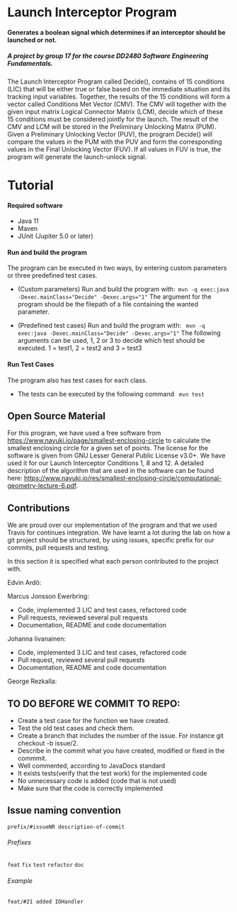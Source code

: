 # Launch Interceptor Program
#### Generates a boolean signal which determines if an interceptor should be launched or not.

##### A project by group 17 for the course DD2480 Software Engineering Fundamentals.

The Launch Interceptor Program called Decide(), contains of 15 conditions (LIC) that will be either true or false based on the immediate situation and its tracking input variables. Together, the results of the 15 conditions will form a vector called Conditions Met Vector (CMV). The CMV will together with the given input matrix Logical Connector Matrix (LCM), decide which of these 15 conditions must be considered jointly for the launch. The result of the CMV and LCM will be stored in the Preliminary Unlocking Matrix (PUM). Given a Preliminary Unlocking Vector (PUV), the program Decide() will compare the values in the PUM with the PUV and form the corresponding values in the Final Unlocking Vector (FUV). If all values in FUV is true, the program will generate the launch-unlock signal.


# Tutorial
#### Required software
* Java 11
* Maven
* JUnit (Jupiter 5.0 or later)

#### Run and build the program
The program can be executed in two ways, by entering custom parameters or three predefined test cases.
* (Custom parameters) Run and build the program with:` mvn -q exec:java -Dexec.mainClass="Decide" -Dexec.args="1"`
The argument for the program should be the filepath of a file containing the wanted parameter.

* (Predefined test cases) Run and build the program with:
` mvn -q exec:java -Dexec.mainClass="Decide" -Dexec.args="1"` The following arguments
can be used, 1, 2 or 3 to decide which test should be executed. 1 = test1, 2 = test2 and 3 = test3

#### Run Test Cases
The program also has test cases for each class.
* The tests can be executed by the following command ` mvn test`

## Open Source Material
For this program, we have used a free software from https://www.nayuki.io/page/smallest-enclosing-circle to calculate the smallest enclosing circle for a given set of points. The license for the software is given from GNU Lesser General Public License v3.0+. We have used it for our Launch Interceptor Conditions 1, 8 and 12. A detailed description of the algorithm that are used in the software can be found here: https://www.nayuki.io/res/smallest-enclosing-circle/computational-geometry-lecture-6.pdf.

## Contributions
We are proud over our implementation of the program and that we used Travis for continues integration. We have learnt a lot during the lab on how a git project should be structured, by using issues, specific prefix for our commits, pull requests and testing.

In this section it is specified what each person contributed to the project with.

Edvin Ardö:


Marcus Jonsson Ewerbring:
* Code, implemented 3 LIC and test cases, refactored code
* Pull requests, reviewed several pull requests
* Documentation, README and code documentation

Johanna Iivanainen:
* Code, implemented 3 LIC and test cases, refactored code
* Pull request, reviewed several pull requests
* Documentation, README and code documentation


George Rezkalla:


## TO DO BEFORE WE COMMIT TO REPO:
* Create a test case for the function we have created.
* Test the old test cases and check them.
* Create a branch that includes the number of the issue. For instance git checkout -b issue/2.
* Describe in the commit what you have created, modified or fixed in the commmit.
* Well commented, according to JavaDocs standard
* It exists tests(verify that the test work) for the implemented code
* No unnecessary code is added (code that is not used)
* Make sure that the code is correctly implemented
## Issue naming convention
`prefix/#issueNR description-of-commit`

###### Prefixes
`feat`
`fix`
`test`
`refactor`
`doc`

###### Example
`feat/#21 added IOHandler `
